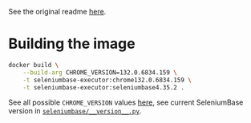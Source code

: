 See the original readme [here](https://github.com/seleniumbase/SeleniumBase).

# Building the image

```bash
docker build \
    --build-arg CHROME_VERSION=132.0.6834.159 \
    -t seleniumbase-executor:chrome132.0.6834.159 \
    -t seleniumbase-executor:seleniumbase4.35.2 .
```

See all possible `CHROME_VERSION` values
[here](https://googlechromelabs.github.io/chrome-for-testing/known-good-versions-with-downloads.json), see current
SeleniumBase version in [`seleniumbase/__version__.py`](seleniumbase/__version__.py).
